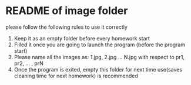 # README of image folder
please follow the following rules to use it correctly
1. Keep it as an empty folder before every homework start
2. Filled it once you are going to launch the program (before the program start)
3. Please name all the images as: 1.jpg, 2.jpg ... N.jpg with respect to pr1, pr2, ... , prN
4. Once the program is exited, empty this folder for next time use(saves cleaning time for next homework) is recommended
